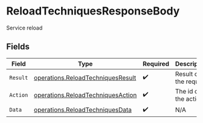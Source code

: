 # ReloadTechniquesResponseBody

Service reload


## Fields

| Field                                                                                  | Type                                                                                   | Required                                                                               | Description                                                                            |
| -------------------------------------------------------------------------------------- | -------------------------------------------------------------------------------------- | -------------------------------------------------------------------------------------- | -------------------------------------------------------------------------------------- |
| `Result`                                                                               | [operations.ReloadTechniquesResult](../../models/operations/reloadtechniquesresult.md) | :heavy_check_mark:                                                                     | Result of the request                                                                  |
| `Action`                                                                               | [operations.ReloadTechniquesAction](../../models/operations/reloadtechniquesaction.md) | :heavy_check_mark:                                                                     | The id of the action                                                                   |
| `Data`                                                                                 | [operations.ReloadTechniquesData](../../models/operations/reloadtechniquesdata.md)     | :heavy_check_mark:                                                                     | N/A                                                                                    |